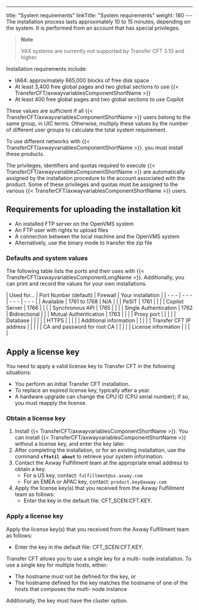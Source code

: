 ---
title: "System requirements"
linkTitle: "System requirements"
weight: 180
--- The installation process lasts approximately 10 to 15 minutes, depending on the system. It is performed from an account that has special privileges.

> **Note**
>
> VAX systems are currently not supported by Transfer CFT 3.10 and higher.

Installation requirements include:

- IA64: approximately 665,000 blocks of free disk space
- At least 3,400 free global pages and two global sections to use {{< TransferCFT/axwayvariablesComponentShortName >}}
- At least 400 free global pages and two global sections to use Copilot

These values are sufficient if all {{< TransferCFT/axwayvariablesComponentShortName  >}} users belong to the same group, in UIC terms. Otherwise, multiply these values by the number of different user groups to calculate the total system requirement.

To use different networks with {{< TransferCFT/axwayvariablesComponentShortName  >}}, you must install these products.

The privileges, identifiers and quotas required to execute {{< TransferCFT/axwayvariablesComponentShortName  >}} are automatically assigned by the installation procedure to the account associated with the product. Some of these privileges and quotas must be assigned to the various {{< TransferCFT/axwayvariablesComponentShortName  >}} users.

## Requirements for uploading the installation kit

- An installed FTP server on the OpenVMS system
- An FTP user with rights to upload files
- A connection between the local machine and the OpenVMS system
- Alternatively, use the binary mode to transfer the zip file

### Defaults and system values

The following table lists the ports and their uses with {{< TransferCFT/axwayvariablesComponentLongName  >}}. Additionally, you can print and record the values for your own installations.

| Used for...  | Port Number (default)  | Firewall  | Your installation  |
| - - - | - - - | - - - | - - - |
| Available  | 1761 to 1768  | N/A  |   |
| PeSIT  | 1761  |   |   |
| Copilot Server  | 1766  |   |   |
| Synchronous API  | 1765  |   |   |
| Single Authentication  | 1762  | Bidirectional  |   |
| Mutual Authentication  | 1763  |   |   |
| Proxy port  |   |   |   |
| Database  |   |   |   |
| HTTPS  |   |   |   |
| Additional information  |   |   |   |
| Transfer CFT IP address  |   |   |   |
| CA and password for root CA  |   |   |   |
| License information  |   |   |   |

## Apply a license key

You need to apply a valid license key to Transfer CFT in the following situations:

- You perform an initial Transfer CFT installation.
- To replace an expired license key, typically after a year.
- A hardware upgrade can change the CPU ID (CPU serial number); if so, you must reapply the license.

### Obtain a license key

1. Install {{< TransferCFT/axwayvariablesComponentShortName >}}. You can install {{< TransferCFT/axwayvariablesComponentShortName >}} without a license key, and enter the key later.
1. After completing the installation, or for an existing installation, use the command **`cftutil about`** to retrieve your system information.
1. Contact the Axway Fulfillment team at the appropriate email address to obtain a key.
    - For a US key, contact: `fulfillment@us.axway.com`
    - For an EMEA or APAC key, contact: `product.key@axway.com`
1. Apply the license key(s) that you received from the Axway Fulfillment team as follows:
    - Enter the key in the default file: CFT_SCEN:CFT.KEY.

### Apply a license key

Apply the license key(s) that you received from the Axway Fulfillment team as follows:

- Enter the key in the default file: CFT_SCEN:CFT.KEY.

Transfer CFT allows you to use a single key for a multi- node installation. To use a single key for multiple hosts, either:

- The hostname must not be defined for the key, or
- The hostname defined for the key matches the hostname of one of the hosts that composes the multi- node instance

Additionally, the key must have the cluster option.
